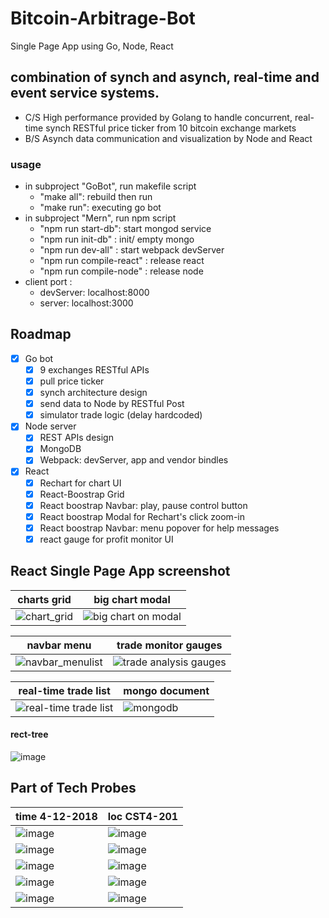 # Bitcoin-Arbitrage-Bot
  Single Page App using Go, Node, React 

## combination of synch and asynch, real-time and event service systems.
  - C/S High performance provided by Golang to handle concurrent, real-time synch RESTful price ticker from 10 bitcoin exchange markets
  - B/S Asynch data communication and visualization by Node and React
### usage
  - in subproject "GoBot", run makefile script
    - "make all": rebuild then run
    - "make run": executing go bot
  - in subproject "Mern", run npm script
    - "npm run start-db": start mongod service
    - "npm run init-db" : init/ empty mongo
    - "npm run dev-all" : start webpack devServer
    - "npm run compile-react" : release react
    - "npm run compile-node" : release node
  - client port : 
    - devServer: localhost:8000
    - server:  localhost:3000
  
## Roadmap
- [x] Go bot
  - [x] 9 exchanges RESTful APIs
  - [x] pull price ticker
  - [x] synch architecture design
  - [x] send data to Node by RESTful Post
  - [x] simulator trade logic (delay hardcoded) 
- [x] Node server
  - [x] REST APIs design
  - [x] MongoDB
  - [x] Webpack: devServer, app and vendor bindles
- [x] React
  - [x] Rechart for chart UI
  - [x] React-Boostrap Grid
  - [x] React boostrap Navbar: play, pause control button
  - [x] React boostrap Modal for Rechart's click zoom-in
  - [x] React boostrap Navbar: menu popover for help messages
  - [x] react gauge for profit monitor UI
## React Single Page App screenshot
charts grid | big chart modal
---- | ----
![chart_grid](https://user-images.githubusercontent.com/24782000/39147446-9bbbb560-4707-11e8-8c18-09e9127bdd97.png)|![big chart on modal](https://user-images.githubusercontent.com/24782000/39147469-a8b80f0c-4707-11e8-9ee6-43a2e76389f6.png)

navbar menu | trade monitor gauges
----------- | --------------------
![navbar_menulist](https://user-images.githubusercontent.com/24782000/39147466-a8865dfe-4707-11e8-880b-01dd70a6bf16.png) | ![trade analysis gauges](https://user-images.githubusercontent.com/24782000/39147468-a8adaf6c-4707-11e8-9434-15042d2051a7.png)

real-time trade list | mongo document
-------------------- | --------------
![real-time trade list](https://user-images.githubusercontent.com/24782000/39147467-a89b487c-4707-11e8-898c-fd2973260229.png) | ![mongodb](https://user-images.githubusercontent.com/24782000/39147465-a87192fc-4707-11e8-93a8-73d4dfbe20cf.png)

#### rect-tree
![image](https://user-images.githubusercontent.com/24782000/39149734-209be042-470e-11e8-8285-2b3aa738b1eb.png)


## Part of Tech Probes

time 4-12-2018| loc CST4-201
--------------| -------------
![image](https://user-images.githubusercontent.com/24782000/38705411-7f18f74e-3e77-11e8-9052-314261ffa20d.png) | ![image](https://user-images.githubusercontent.com/24782000/38848058-f77cc734-41d2-11e8-9f64-ede3b54c5a3e.png)
![image](https://user-images.githubusercontent.com/24782000/38705452-98f4424a-3e77-11e8-9d46-57ab5e602f9c.png) | ![image](https://user-images.githubusercontent.com/24782000/38705468-a253a8f8-3e77-11e8-8c4e-1936276755f2.png)
![image](https://user-images.githubusercontent.com/24782000/38705489-adc6b4be-3e77-11e8-8bf7-33dba529806f.png) | ![image](https://user-images.githubusercontent.com/24782000/38705522-c8bf3ebc-3e77-11e8-84d8-bece65044a10.png)
![image](https://user-images.githubusercontent.com/24782000/38705531-d42a705a-3e77-11e8-9bd4-628fa3ddbf8b.png) | ![image](https://user-images.githubusercontent.com/24782000/38705554-e3ec5a08-3e77-11e8-8400-dc0aa3a791d3.png)
![image](https://user-images.githubusercontent.com/24782000/38705572-fa221e52-3e77-11e8-9366-f0602a9cb9dc.png) | ![image](https://user-images.githubusercontent.com/24782000/38848087-1f3ca212-41d3-11e8-866c-2364b5121cb7.png)
